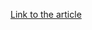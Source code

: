 [Link to the article](https://researchcenter.paloaltonetworks.com/2016/08/unit42-aveo-malware-family-targets-japanese-speaking-users/)
